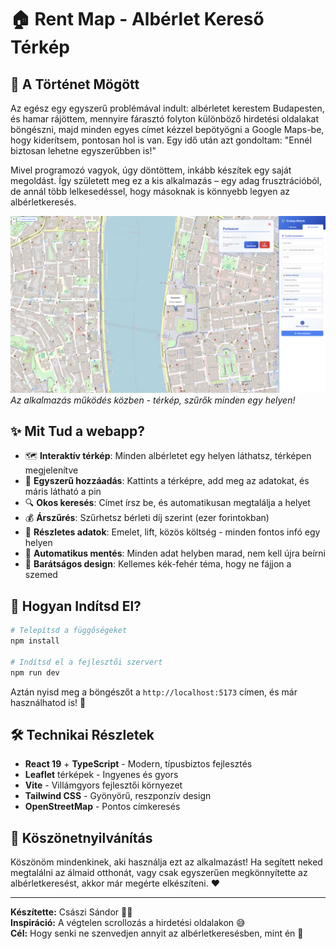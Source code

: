 # 🏠 Rent Map - Albérlet Kereső Térkép

## 💙 A Történet Mögött
Az egész egy egyszerű problémával indult: albérletet kerestem Budapesten, és hamar rájöttem, mennyire fárasztó folyton különböző hirdetési oldalakat böngészni, majd minden egyes címet kézzel bepötyögni a Google Maps-be, hogy kiderítsem, pontosan hol is van. Egy idő után azt gondoltam: "Ennél biztosan lehetne egyszerűbben is!"

Mivel programozó vagyok, úgy döntöttem, inkább készítek egy saját megoldást. Így született meg ez a kis alkalmazás – egy adag frusztrációból, de annál több lelkesedéssel, hogy másoknak is könnyebb legyen az albérletkeresés.

![Rent Map Screenshot](screenshots/rent-map-demo.png)
*Az alkalmazás működés közben - térkép, szűrők minden egy helyen!*

## ✨ Mit Tud a webapp?

- 🗺️ **Interaktív térkép**: Minden albérletet egy helyen láthatsz, térképen megjelenítve
- 📍 **Egyszerű hozzáadás**: Kattints a térképre, add meg az adatokat, és máris látható a pin
- 🔍 **Okos keresés**: Címet írsz be, és automatikusan megtalálja a helyet
- 💰 **Árszűrés**: Szűrhetsz bérleti díj szerint (ezer forintokban)
- 🏢 **Részletes adatok**: Emelet, lift, közös költség - minden fontos infó egy helyen
- 💾 **Automatikus mentés**: Minden adat helyben marad, nem kell újra beírni
- 🎨 **Barátságos design**: Kellemes kék-fehér téma, hogy ne fájjon a szemed

## 🚀 Hogyan Indítsd El?

```bash
# Telepítsd a függőségeket
npm install

# Indítsd el a fejlesztői szervert
npm run dev
```

Aztán nyisd meg a böngészőt a `http://localhost:5173` címen, és már használhatod is! 🎉

## 🛠️ Technikai Részletek

- **React 19** + **TypeScript** - Modern, típusbiztos fejlesztés
- **Leaflet** térképek - Ingyenes és gyors
- **Vite** - Villámgyors fejlesztői környezet
- **Tailwind CSS** - Gyönyörű, reszponzív design
- **OpenStreetMap** - Pontos címkeresés

## 💝 Köszönetnyilvánítás

Köszönöm mindenkinek, aki használja ezt az alkalmazást! Ha segített neked megtalálni az álmaid otthonát, vagy csak egyszerűen megkönnyítette az albérletkeresést, akkor már megérte elkészíteni. ❤️

---

**Készítette:** Császi Sándor 👨‍💻  
**Inspiráció:** A végtelen scrollozás a hirdetési oldalakon 😅  
**Cél:** Hogy senki ne szenvedjen annyit az albérletkeresésben, mint én 🏡
